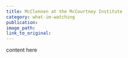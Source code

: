 ```yaml
---
title: McClennen at the McCourtney Institute
category: what-im-watching
publication:
image_path:
link_to_original:
---
```

content here